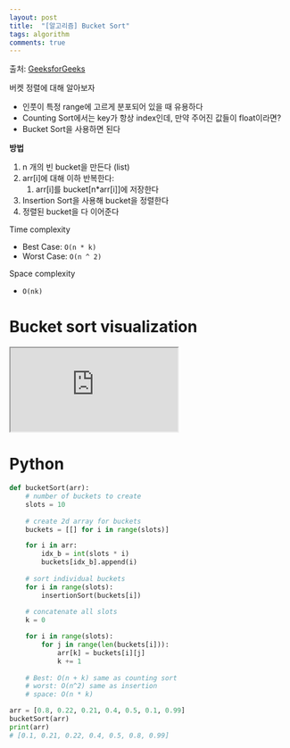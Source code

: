 ```yaml
---
layout: post
title:  "[알고리즘] Bucket Sort"
tags: algorithm
comments: true
---
```

출처: [GeeksforGeeks](https://www.geeksforgeeks.org/bucket-sort-2/)

버켓 정렬에 대해 알아보자

- 인풋이 특정 range에 고르게 분포되어 있을 때 유용하다
- Counting Sort에서는 key가 항상 index인데, 만약 주어진 값들이 float이라면?
- Bucket Sort을 사용하면 된다

**방법**
1. n 개의 빈 bucket을 만든다 (list)
2. arr[i]에 대해 이하 반복한다:
    1. arr[i]를 bucket[n*arr[i]]에 저장한다
3. Insertion Sort을 사용해 bucket을 정렬한다
4. 정렬된 bucket을 다 이어준다

Time complexity
- Best Case: `O(n * k)`
- Worst Case: `O(n ^ 2)`

Space complexity
- `O(nk)` 

# Bucket sort visualization
<!-- 16:9 aspect ratio -->
<div class="responsive-embed responsive-embed-16by9">
  <iframe class="responsive-embed-item" src="https://www.youtube-nocookie.com/embed/VuXbEb5ywrU"></iframe>
</div>

# Python
```python
def bucketSort(arr):
    # number of buckets to create
    slots = 10 
    
    # create 2d array for buckets
    buckets = [[] for i in range(slots)]

    for i in arr:
        idx_b = int(slots * i)
        buckets[idx_b].append(i)
    
    # sort individual buckets
    for i in range(slots):
        insertionSort(buckets[i])
    
    # concatenate all slots
    k = 0

    for i in range(slots):
        for j in range(len(buckets[i])):
            arr[k] = buckets[i][j]
            k += 1
    
    # Best: O(n + k) same as counting sort
    # worst: O(n^2) same as insertion
    # space: O(n * k)

arr = [0.8, 0.22, 0.21, 0.4, 0.5, 0.1, 0.99]
bucketSort(arr)
print(arr)
# [0.1, 0.21, 0.22, 0.4, 0.5, 0.8, 0.99]
```